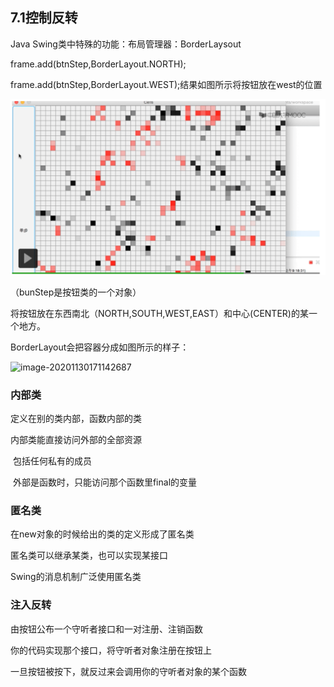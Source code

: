 ## 7.1控制反转

Java Swing类中特殊的功能：布局管理器：BorderLaysout

frame.add(btnStep,BorderLayout.NORTH);

frame.add(btnStep,BorderLayout.WEST);结果如图所示将按钮放在west的位置

![image-20201130171351337](7.控制反转与MVC模式.assets/image-20201130171351337-1606733975362.png)

（bunStep是按钮类的一个对象）

将按钮放在东西南北（NORTH,SOUTH,WEST,EAST）和中心(CENTER)的某一个地方。

BorderLayout会把容器分成如图所示的样子：

![image-20201130171142687](7.控制反转与MVC模式.assets/image-20201130171142687.png)



### 内部类

定义在别的类内部，函数内部的类

内部类能直接访问外部的全部资源

​      包括任何私有的成员

​      外部是函数时，只能访问那个函数里final的变量

### 匿名类

在new对象的时候给出的类的定义形成了匿名类

匿名类可以继承某类，也可以实现某接口

Swing的消息机制广泛使用匿名类

### 注入反转

由按钮公布一个守听者接口和一对注册、注销函数

你的代码实现那个接口，将守听者对象注册在按钮上

一旦按钮被按下，就反过来会调用你的守听者对象的某个函数

